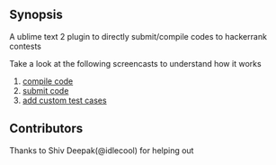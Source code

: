 ## Synopsis

A ublime text 2 plugin to directly submit/compile codes to hackerrank contests

Take a look at the following screencasts to understand how it works
1. [compile code](https://www.youtube.com/watch?v=5_7jL4eEwO0)
2. [submit code](https://www.youtube.com/watch?v=30sGiSUhQnE)
3. [add custom test cases](https://www.youtube.com/watch?v=mU-JpiehGcM)

## Contributors

Thanks to Shiv Deepak(@idlecool) for helping out
